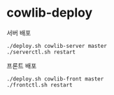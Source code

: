 # cowlib-deploy

서버 배포
```
./deploy.sh cowlib-server master
./serverctl.sh restart
```

프론트 배포
```
./deploy.sh cowlib-front master
./frontctl.sh restart
```
